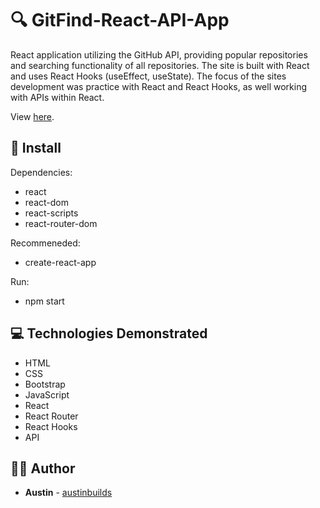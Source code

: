# :mag: GitFind-React-API-App
React application utilizing the GitHub API, providing popular repositories and searching functionality of all repositories. The site is built with React and uses React Hooks (useEffect, useState). The focus of the sites development was practice with React and React Hooks, as well working with APIs within React.

View [here](https://austinbuilds.github.io/GitHub-React-API-Build/).

## :floppy_disk: Install

Dependencies:
* react
* react-dom
* react-scripts
* react-router-dom

Recommeneded:
* create-react-app

Run:
* npm start


## :computer: Technologies Demonstrated

- HTML
- CSS
- Bootstrap
- JavaScript
- React
- React Router
- React Hooks
- API


## :man_technologist: Author

* **Austin** - [austinbuilds](https://github.com/austinbuilds)
